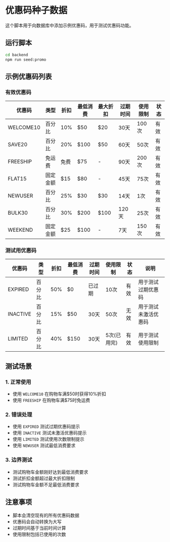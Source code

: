 # 优惠码种子数据

这个脚本用于向数据库中添加示例优惠码，用于测试优惠码功能。

## 运行脚本

```bash
cd backend
npm run seed:promo
```

## 示例优惠码列表

### 有效优惠码

| 优惠码 | 类型 | 折扣 | 最低消费 | 最大折扣 | 过期时间 | 使用限制 | 状态 |
|--------|------|------|----------|----------|----------|----------|------|
| WELCOME10 | 百分比 | 10% | $50 | $20 | 30天 | 100次 | 有效 |
| SAVE20 | 百分比 | 20% | $100 | $50 | 60天 | 50次 | 有效 |
| FREESHIP | 免运费 | 免费 | $75 | - | 90天 | 200次 | 有效 |
| FLAT15 | 固定金额 | $15 | $80 | - | 45天 | 75次 | 有效 |
| NEWUSER | 百分比 | 25% | $30 | $30 | 14天 | 1次 | 有效 |
| BULK30 | 百分比 | 30% | $200 | $100 | 120天 | 25次 | 有效 |
| WEEKEND | 固定金额 | $25 | $100 | - | 7天 | 150次 | 有效 |

### 测试用优惠码

| 优惠码 | 类型 | 折扣 | 最低消费 | 过期时间 | 使用限制 | 状态 | 说明 |
|--------|------|------|----------|----------|----------|------|------|
| EXPIRED | 百分比 | 50% | $0 | 已过期 | 10次 | 有效 | 用于测试过期优惠码 |
| INACTIVE | 百分比 | 15% | $50 | 30天 | 50次 | 无效 | 用于测试未激活优惠码 |
| LIMITED | 百分比 | 40% | $150 | 30天 | 5次(已用完) | 有效 | 用于测试使用限制 |

## 测试场景

### 1. 正常使用
- 使用 `WELCOME10` 在购物车满$50时获得10%折扣
- 使用 `FREESHIP` 在购物车满$75时免运费

### 2. 错误处理
- 使用 `EXPIRED` 测试过期优惠码提示
- 使用 `INACTIVE` 测试未激活优惠码提示
- 使用 `LIMITED` 测试使用次数限制提示
- 使用 `NEWUSER` 测试最低消费要求

### 3. 边界测试
- 测试购物车金额刚好达到最低消费要求
- 测试折扣金额超过最大折扣限制
- 测试购物车金额不足最低消费要求

## 注意事项

- 脚本会清空现有的所有优惠码数据
- 优惠码会自动转换为大写
- 过期时间基于当前时间计算
- 使用限制包括已使用的次数
